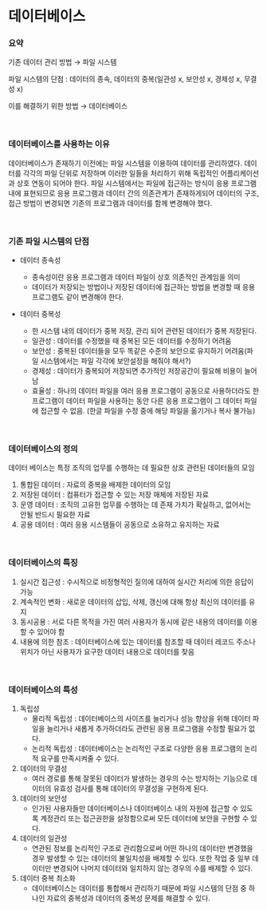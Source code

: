 # 데이터베이스


### 요약

기존 데이터 관리 방법 → 파일 시스템

파일 시스템의 단점 : 데이터의 종속, 데이터의 중복(일관성 x, 보안성 x, 경제성 x, 무결성 x)

이를 해결하기 위한 방법 → 데이터베이스

<br>

### 데이터베이스를 사용하는 이유

데이터베이스가 존재하기 이전에는 파일 시스템을 이용하여 데이터를 관리하였다. 데이터를 각각의 파일 단위로 저장하며 이러한 일들을 처리하기 위해 독립적인 어플리케이션과 상호 연동이 되어야 한다.  파일 시스템에서는 파일에 접근하는 방식이 응용 프로그램 내에 표현되므로 응용 프로그램과 데이터 간의 의존관계가 존재하게되어 데이터의 구조, 접근 방법이 변경되면 기존의 프로그램과 데이터를 함께 변경해야 했다.

<br>

### 기존 파일 시스템의 단점

- 데이터 종속성
    - 종속성이란 응용 프로그램과 데이터 파일이 상호 의존적인 관계임을 의미
    - 데이터가 저장되는 방법이나 저장된 데이터에 접근하는 방법을 변경할 때 응용프로그램도 같이 변경해야 한다.

- 데이터 중복성
    - 한 시스템 내의 데이터가 중복 저장, 관리 되어 관련된 데이터가 중복 저장된다.
    - 일관성 : 데이터를 수정했을 때 중복된 모든 데이터를 수정하기 어려움
    - 보안성 : 중복된 데이터들을 모두 똑같은 수준의 보안으로 유지하기 어려움(파일 시스템에서는 파일 각각에 보안설정을 해줘야 해서?)
    - 경제성 : 데이터가 중복되어 저장되면 추가적인 저장공간이 필요해 비용이 늘어남
    - 효율성 : 하나의 데이터 파일을 여러 응용 프로그램이 공동으로 사용하더라도 한 프로그램이 데이터 파일을 사용하는 동안 다른 응용 프로그램이 그 데이터 파일에 접근할 수 없음. (한글 파일을 수정 중에 해당 파일을 옮기거나 복사 불가능)

<br>

### 데이터베이스의 정의

데이터 베이스는 특정 조직의 업무를 수행하는 데 필요한 상호 관련된 데이터들의 모임

1. 통합된 데이터 : 자료의 중복을 배제한 데이터의 모임
2. 저장된 데이터 : 컴퓨터가 접근할 수 있는 저장 매체에 저장된 자료
3. 운영 데이터 : 조직의 고유한 업무를 수행하는 데 존재 가치가 확실하고, 없어서는 안될 반드시 필요한 자료
4. 공용 데이터 : 여러 응용 시스템들이 공동으로 소유하고 유지하는 자료

<br>

### 데이터베이스의 특징

1. 실시간 접근성 : 수시적으로 비정형적인 질의에 대하여 실시간 처리에 의한 응답이 가능
2. 계속적인 변화 : 새로운 데이터의 삽입, 삭제, 갱신에 대해 항상 최신의 데이터를 유지
3. 동시공용 : 서로 다른 목적을 가진 여러 사용자가 동시에 같은 내용의 데이터를 이용할 수 있어야 함
4. 내용에 의한 참조 : 데이터베이스에 있는 데이터를 참조할 때 데이터 레코드 주소나 위치가 아닌 사용자가 요구한 데이터 내용으로 데이터를 찾음

<br>

### 데이터베이스의 특성

1. 독립성
    - 물리적  독립성 : 데이터베이스의 사이즈를 늘리거나 성능 향상을 위해 데이터 파일을 늘리거나 새롭게 추가하더라도 관련된 응용 프로그램을 수정할 필요가 없다.
    - 논리적 독립성 : 데이터베이스는 논리적인 구조로 다양한 응용 프로그램의 논리적 요구를 만족시켜줄 수 있다.
2. 데이터의 무결성
    - 여러 경로를 통해 잘못된 데이터가 발생하는 경우의 수는 방지하는 기능으로 데이터의 유효성 검사를 통해 데이터의 무결성을 구현하게 된다.
3. 데이터의 보안성
    - 인가된 사용자들만 데이터베이스나 데이터베이스 내의 자원에 접근할 수 있도록 계정관리 또는 접근권한을 설정함으로써 모든 데이터에 보안을 구현할 수 있다.
4. 데이터의 일관성
    - 연관된 정보를 논리적인 구조로 관리함으로써 어떤 하나의 데이터만 변경했을 경우 발생할 수 있는 데이터의 불일치성을 배제할 수 있다. 또한 작업 중 일부 데이터만 변경되어 나머지 데이터와 일치하지 않는 경우의 수를 배제할 수 있다.
5. 데이터 중복 최소화
    - 데이터베이스는 데이터를 통합해서 관리하기 때문에 파일 시스템의 단점 중 하나인 자료의 중복성과 데이터의 중복성 문제를 해결할 수 있다.
